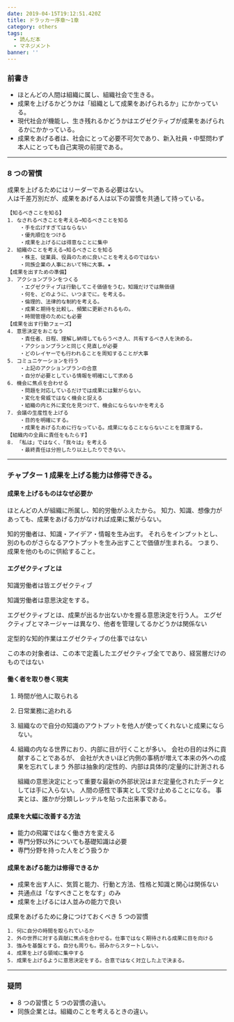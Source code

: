 ```yaml
---
date: 2019-04-15T19:12:51.420Z
title: ドラッカー序章～1章
category: others
tags:
  - 読んだ本
  - マネジメント
banner: ''
---
```


### 前書き

- ほとんどの人間は組織に属し、組織社会で生きる。
- 成果を上げるかどうかは「組織として成果をあげられるか」にかかっている。
- 現代社会が機能し、生き残れるかどうかはエグゼクティブが成果をあげられるかにかかっている。
- 成果をあげる者は、社会にとって必要不可欠であり、新入社員・中堅問わず本人にとっても自己実現の前提である。

---

### 8 つの習慣

成果を上げるためにはリーダーである必要はない。  
人は千差万別だが、成果をあげる人は以下の習慣を共通して持っている。

```
【知るべきことを知る】
1. なされるべきことを考える→知るべきことを知る
    ・手を広げすぎてはならない
    ・優先順位をつける
    ・成果を上げるには得意なことに集中
2. 組織のことを考える→知るべきことを知る
    ・株主、従業員、役員のために良いことを考えるのではない
    ・同族企業の人事において特に大事。★
【成果を出すための準備】
3. アクションプランをつくる
    ・エグゼクティブは行動してこそ価値をうむ。知識だけでは無価値
    ・何を、どのように、いつまでに。を考える。
    ・倫理的、法律的な制約を考える。
    ・成果と期待を比較し、頻繁に更新されるもの。
    ・時間管理のためにも必要
【成果を出す行動フェーズ】
4. 意思決定をおこなう
    ・責任者、日程、理解し納得してもらうべき人、共有するべき人を決める。
    ・アクションプランと同じく見直しが必要
    ・どのレイヤーでも行われることを周知することが大事
5. コミュニケーションを行う
    ・上記のアクションプランの合意
    ・自分が必要としている情報を明確にして求める
6. 機会に焦点を合わせる
    ・問題を対応しているだけでは成果には繋がらない。
    ・変化を脅威ではなく機会と捉える
    ・組織の内と外に変化を見つけて、機会にならないかを考える
7. 会議の生産性を上げる
    ・目的を明確にする。
    ・成果をあげるために行なっている。成果になることならないことを意識する。
【組織内の全員に責任をもたらす】
8. 「私は」ではなく、「我々は」を考える
    ・最終責任は分担したり以上したりできない。

```

---

### チャプター 1 成果を上げる能力は修得できる。

#### 成果を上げるものはなぜ必要か

ほとんどの人が組織に所属し、知的労働がふえたから。
知力、知識、想像力があっても、成果をあげる力がなければ成果に繋がらない。

知的労働者は、知識・アイデア・情報を生み出す。
それらをインプットとし、別のものがさらなるアウトプットを生み出すことで価値が生まれる。
つまり、成果を他のものに供給すること。

#### エグゼクティブとは

知識労働者は皆エグゼクティブ

知識労働者は意思決定をする。

エグゼクティブとは、成果が出るか出ないかを握る意思決定を行う人。
エグゼクティブとマネージャーは異なり、他者を管理してるかどうかは関係ない

定型的な知的作業はエグゼクティブの仕事ではない

この本の対象者は、この本で定義したエグゼクティブ全てであり、経営層だけのものではない

#### 働く者を取り巻く現実

1. 時間が他人に取られる
2. 日常業務に追われる
3. 組織なので自分の知識のアウトプットを他人が使ってくれないと成果にならない。
4. 組織の内なる世界におり、内部に目が行くことが多い。
   会社の目的は外に貢献することであるが、
   会社が大きいほど内側の事柄が増えて本来の外への成果を忘れてしまう
   外部は抽象的/定性的、内部は具体的/定量的に計測される

   組織の意思決定にとって重要な最新の外部状況はまだ定量化されたデータとしては手に入らない。
   人間の感性で事実として受け止めることになる。
   事実とは、誰かが分類しレッテルを貼った出来事である。

#### 成果を大幅に改善する方法

- 能力の飛躍ではなく働き方を変える
- 専門分野以外についても基礎知識は必要
- 専門分野を持った人をどう扱うか

#### 成果をあげる能力は修得できるか

- 成果を出す人に、気質と能力、行動と方法、性格と知識と関心は関係ない
- 共通点は「なすべきことをなす」のみ
- 成果を上げるには人並みの能力で良い

成果をあげるために身につけておくべき 5 つの習慣

```
1. 何に自分の時間を取られているか
2. 外の世界に対する貢献に焦点を合わせる。仕事ではなく期待される成果に目を向ける
3. 強みを基盤とする。自分も周りも。弱みからスタートしない。
4. 成果を上げる領域に集中する
5. 成果を上げるように意思決定をする。合意ではなく対立した上で決まる。
```

---

### 疑問

- 8 つの習慣と 5 つの習慣の違い。
- 同族企業とは。組織のことを考えるときの違い。

